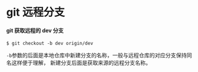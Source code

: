 # git 远程分支

#### git 获取远程的 dev 分支
```
$ git checkout -b dev origin/dev

```
`-b`参数的后面是本地仓库中新建分支的名称，一般与远程仓库的对应分支保持同名这样便于理解， 新建分支后面是获取来源的远程分支名称。
